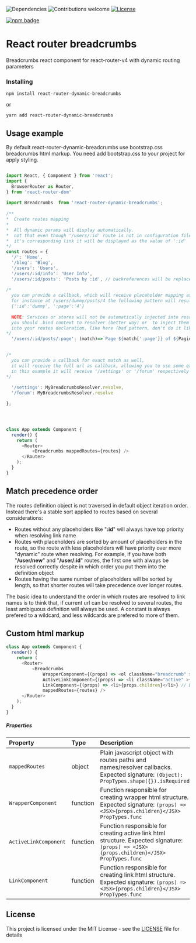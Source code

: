![Dependencies](https://img.shields.io/badge/dependencies-up%20to%20date-brightgreen.svg)
![Contributions welcome](https://img.shields.io/badge/contributions-welcome-brightgreen.svg)
[![License](https://img.shields.io/badge/license-MIT%20License-brightgreen.svg)](https://opensource.org/licenses/MIT)


[![npm badge][npm-badge-png]][package-url]

[npm-badge-png]: https://nodei.co/npm/react-router-dynamic-breadcrumbs.png?mini=true
[package-url]: https://npmjs.com/package/react-router-dynamic-breadcrumbs

# React router breadcrumbs

Breadcrumbs react component for react-router-v4 with dynamic routing parameters

### Installing

```
npm install react-router-dynamic-breadcrumbs 
```

or

```
yarn add react-router-dynamic-breadcrumbs
```

## Usage example

By default react-router-dynamic-breadcrumbs use bootstrap.css breadcrumbs html markup. You need add bootstrap.css to your project for apply styling.

```javascript

import React, { Component } from 'react';
import {
  BrowserRouter as Router,
} from 'react-router-dom'
     
import Breadcrumbs  from 'react-router-dynamic-breadcrumbs';   
  
/**
*  Create routes mapping
*  
*  All dynamic params will display automatically.
*  not that even though '/users/:id' route is not in configuration file, 
*  it's corresponding link it will be displayed as the value of ':id'
*/
const routes = {
  '/': 'Home',
  '/blog': 'Blog', 
  '/users': 'Users',
  '/users/:id/info': 'User Info', 
  '/users/:id/posts': 'Posts by :id', // backreferences will be replaced by correspoding parts of url
  
/* 
  you can provide a callback, which will receive placeholder mapping as a parameter
  for instance at /users/dummy/posts/4 the following pattern will result in callback with 
  {':id':'dummy', ':page':'4'}
  
  NOTE: Services or stores will not be automatically injected into resolver function, 
  you should .bind context to resolver (better way) or  to inject them 
  into your routes declaration, like here (bad pattern, don't do it like this)
*/
  '/users/:id/posts/:page': (match)=>`Page ${match[':page']} of ${Pagination.total()}`,

   
/* 
  you can provide a callback for exact match as well,
  it will receive the full url as callback, allowing you to use some external resolver of (url)=>string signature.
  in this example it will receive '/settings' or '/forum' respectively 
*/
  
  '/settings': MyBreadcrumbsResolver.resolve,
  '/forum': MyBreadcrumbsResolver.resolve 

};




class App extends Component {
  render() {
    return (
      <Router>
          <Breadcrumbs mappedRoutes={routes} />
      </Router>
    );
  }
}

```

## Match precedence order

The routes definition object is not traversed in default object iteration order. Instead there's a stable sort applied to routes based on several considerations:
* Routes without any placeholders like "**:id**" will always have top priority when resolving link name
* Routes with placeholders are sorted by amount of placeholders in the route, so the route with less placeholders will have priority over more "dynamic" route when resolving. For example, if you have both "**/user/new**" and "**/user/:id**" routes, the first one with always be resolved correctly despite in which order you put them into the definition object
* Routes having the same number of placeholders will be sorted by length, so that shorter routes will take precedence over longer routes.

The basic idea to understand the order in which routes are resolved to link names is to think that, if current url can be resolved to several routes, the least ambiguous definition will always be used. A constant is always prefered to a wildcard, and less wildcards are prefered to more of them.


## Custom html markup

``` javascript
class App extends Component {
  render() {
    return (
      <Router>
          <Breadcrumbs 
              WrapperComponent={(props) => <ol className="breadcrumb" >{props.children}</ol>}
              ActiveLinkComponent={(props) => <li className="active" >{props.children}</li>}
              LinkComponent={(props) => <li>{props.children}</li>} // Don't create link tag or <Link />. Component will wrapp props.children with <Link />
              mappedRoutes={routes} />
      </Router>
    );
  }
}

```

##### Properties

| Property | Type | Description
:---|:---|:---
| `mappedRoutes` | object | Plain javascript object with routes paths and names/resolver callbacks. Expected signature: `(Object): PropTypes.shape({}).isRequired` |
| `WrapperComponent` | function | Function responsible for creating wrapper html structure. Expected signature: `(props) => <JSX>{props.children}</JSX> PropTypes.func` |
| `ActiveLinkComponent` | function | Function responsible for creating active link html structure. Expected signature: `(props) => <JSX>{props.children}</JSX> PropTypes.func` |
| `LinkComponent` | function | Function responsible for creating link html structure. Expected signature: `(props) => <JSX>{props.children}</JSX> PropTypes.func` |



## License

This project is licensed under the MIT License - see the [LICENSE](LICENSE) file for details
